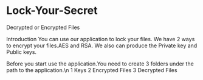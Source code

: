 # Lock-Your-Secret
Decrypted or Encrypted  Files


Introduction
You can use our application to lock your files.
We have 2 ways to encrypt your files.AES and RSA.
We also can produce the Private key and Public keys.

Before you start use the application.You need to create 3 folders under the path to the application.\n
1 Keys
2 Encrypted Files
3 Decrypted Files
